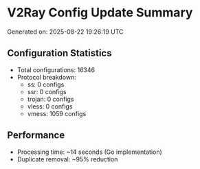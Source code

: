 # V2Ray Config Update Summary
Generated on: 2025-08-22 19:26:19 UTC

## Configuration Statistics
- Total configurations: 16346
- Protocol breakdown:
  - ss: 0 configs
  - ssr: 0 configs
  - trojan: 0 configs
  - vless: 0 configs
  - vmess: 1059 configs

## Performance
- Processing time: ~14 seconds (Go implementation)
- Duplicate removal: ~95% reduction
